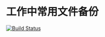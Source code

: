 # 工作中常用文件备份
[![Build Status](https://travis-ci.org/GottaWonder/work_ENV.svg?branch=master)](https://travis-ci.org/GottaWonder/work_ENV)
